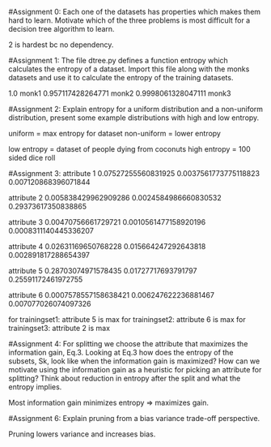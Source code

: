 #Assignment 0: Each one of the datasets has properties which makes them hard to learn. Motivate which of the three problems is most difficult for a decision tree algorithm to learn.

2 is hardest bc no dependency.  

#Assignment 1: The file dtree.py defines a function entropy which calculates the entropy of a dataset. Import this file along with the monks datasets and use it to calculate the entropy of the training datasets.

1.0 monk1
0.957117428264771 monk2
0.9998061328047111 monk3

#Assignment 2: Explain entropy for a uniform distribution and a non-uniform distribution, present some example distributions with high and low entropy.

uniform = max entropy for dataset
non-uniform = lower entropy

low entropy = dataset of people dying from coconuts
high entropy = 100 sided dice roll

#Assignment 3: 
attribute  1
0.07527255560831925
0.0037561773775118823
0.007120868396071844

attribute  2
0.005838429962909286
0.0024584986660830532
0.29373617350838865

attribute  3
0.00470756661729721
0.0010561477158920196
0.0008311140445336207

attribute  4
0.02631169650768228
0.015664247292643818
0.002891817288654397

attribute  5
0.28703074971578435
0.01727717693791797
0.25591172461972755

attribute  6
0.0007578557158638421
0.006247622236881467
0.007077026074097326

for trainingset1: attribute 5 is max
for trainingset2: attribute 6 is max
for trainingset3: attribute 2 is max

#Assignment 4: For splitting we choose the attribute that maximizes the information gain, Eq.3. Looking at Eq.3 how does the entropy of the subsets, Sk, look like when the information gain is maximized? How can we motivate using the information gain as a heuristic for picking an attribute for splitting? Think about reduction in entropy after the split and what the entropy implies.

Most information gain minimizes entropy => maximizes gain.


#Assignment 6: Explain pruning from a bias variance trade-off perspective.

Pruning lowers variance and increases bias.

